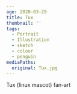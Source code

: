 ```yaml
---
age: 2020-03-29
title: Tux
thumbnail: ''
tags:
  - Portrait
  - Illustration
  - sketch
  - colour
  - penguin
mediaPaths:
  original: Tux.jpg
---
```

Tux (linux mascot) fan-art
